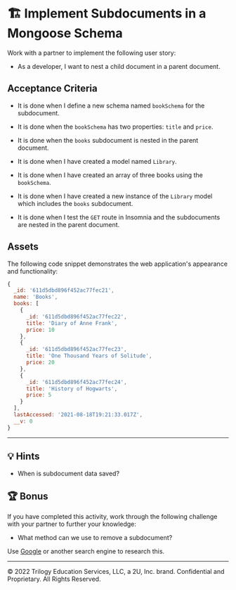 # 🏗️ Implement Subdocuments in a Mongoose Schema

Work with a partner to implement the following user story:

* As a developer, I want to nest a child document in a parent document.

## Acceptance Criteria

* It is done when I define a new schema named `bookSchema` for the subdocument.

* It is done when the `bookSchema` has two properties: `title` and `price`.

* It is done when the `books` subdocument is nested in the parent document.

* It is done when I have created a model named `Library`.

* It is done when I have created an array of three books using the `bookSchema`.

* It is done when I have created a new instance of the `Library` model which includes the `books` subdocument.

* It is done when I test the `GET` route in Insomnia and the subdocuments are nested in the parent document.

## Assets

The following code snippet demonstrates the web application's appearance and functionality:

```js
{
  _id: '611d5dbd896f452ac77fec21',
  name: 'Books',
  books: [
    {
      _id: '611d5dbd896f452ac77fec22',
      title: 'Diary of Anne Frank',
      price: 10
    },
    {
      _id: '611d5dbd896f452ac77fec23',
      title: 'One Thousand Years of Solitude',
      price: 20
    },
    {
      _id: '611d5dbd896f452ac77fec24',
      title: 'History of Hogwarts',
      price: 5
    }
  ],
  lastAccessed: '2021-08-18T19:21:33.017Z',
  __v: 0
}
```

---

## 💡 Hints

* When is subdocument data saved?

## 🏆 Bonus

If you have completed this activity, work through the following challenge with your partner to further your knowledge:

* What method can we use to remove a subdocument?

Use [Google](https://www.google.com) or another search engine to research this.

---
© 2022 Trilogy Education Services, LLC, a 2U, Inc. brand. Confidential and Proprietary. All Rights Reserved.
